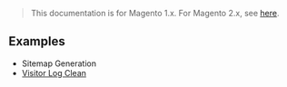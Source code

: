 <blockquote class="important">This documentation is for Magento 1.x. For Magento 2.x, see <a href="https://docs.auroraextensions.com/magento/extensions/2.x/magentocroncloudfunctions/latest/">here</a>.</blockquote>

## Examples

- Sitemap Generation
- [Visitor Log Clean](https://docs.auroraextensions.com/magento/extensions/1.x/magecroncloudfunctions/latest/examples/visitor_log_clean/)
